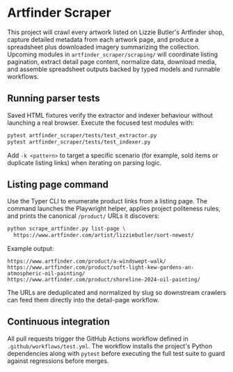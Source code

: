 # Artfinder Scraper

This project will crawl every artwork listed on Lizzie Butler's Artfinder shop, capture detailed metadata from each artwork page, and produce a spreadsheet plus downloaded imagery summarizing the collection. Upcoming modules in `artfinder_scraper/scraping/` will coordinate listing pagination, extract detail page content, normalize data, download media, and assemble spreadsheet outputs backed by typed models and runnable workflows.

## Running parser tests

Saved HTML fixtures verify the extractor and indexer behaviour without launching a real browser. Execute the focused test modules with:

```bash
pytest artfinder_scraper/tests/test_extractor.py
pytest artfinder_scraper/tests/test_indexer.py
```

Add `-k <pattern>` to target a specific scenario (for example, sold items or duplicate listing links) when iterating on parsing logic.

## Listing page command

Use the Typer CLI to enumerate product links from a listing page. The command launches the Playwright helper, applies project politeness rules, and prints the canonical `/product/` URLs it discovers:

```bash
python scrape_artfinder.py list-page \
  https://www.artfinder.com/artist/lizziebutler/sort-newest/
```

Example output:

```
https://www.artfinder.com/product/a-windswept-walk/
https://www.artfinder.com/product/soft-light-kew-gardens-an-atmospheric-oil-painting/
https://www.artfinder.com/product/shoreline-2024-oil-painting/
```

The URLs are deduplicated and normalized by slug so downstream crawlers can feed them directly into the detail-page workflow.

## Continuous integration

All pull requests trigger the GitHub Actions workflow defined in `.github/workflows/test.yml`. The workflow installs the project's Python
dependencies along with `pytest` before executing the full test suite to guard against regressions before merges.

